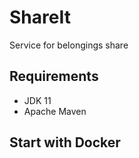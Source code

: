 # ShareIt
Service for belongings share

## Requirements
- JDK 11
- Apache Maven

## Start with Docker
